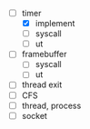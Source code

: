 * [ ] timer
  * [X] implement
  * [ ] syscall
  * [ ] ut
* [ ] framebuffer
  * [ ] syscall
  * [ ] ut
* [ ] thread exit
* [ ] CFS
* [ ] thread, process
* [ ] socket
